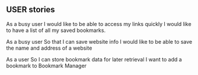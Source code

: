 ## USER stories

As a busy user
I would like to be able to access my links quickly
I would like to have a list of all my saved bookmarks.

As a busy user
So that I can save website info
I would like to be able to save the name and address of a website

As a user
So I can store bookmark data for later retrieval
I want to add a bookmark to Bookmark Manager
